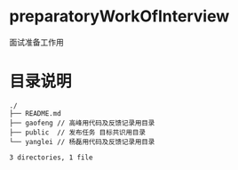 # preparatoryWorkOfInterview

面试准备工作用

# 目录说明

```
./
├── README.md
├── gaofeng	// 高峰用代码及反馈记录用目录
├── public	// 发布任务 目标共识用目录
└── yanglei	// 杨磊用代码及反馈记录用目录

3 directories, 1 file
```